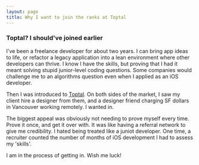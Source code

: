 ```yaml
---
layout: page
title: Why I want to join the ranks at Toptal
---
```


### Toptal? I should've joined earlier

I've been a freelance developer for about two years. I can bring app ideas to life, or refactor a legacy application into a lean environment where other developers can thrive. I know I have the skills, but proving that I had it meant solving stupid junior-level coding questions. Some companies would challenge me to an algorithms question even when I applied as an iOS developer. 

Then I was introduced to [Toptal](toptal.com). On both sides of the market, I saw my client hire a designer from them, and a designer friend charging SF dollars in Vancouver working remotely. I wanted in.

The biggest appeal was obviously not needing to prove myself every time. Prove it once, and get it over with. It was like having a referral network to give me credibility. I hated being treated like a juniot developer. One time, a recruiter counted the number of months of iOS development I had to assess my 'skills'.

I am in the process of getting in. Wish me luck!